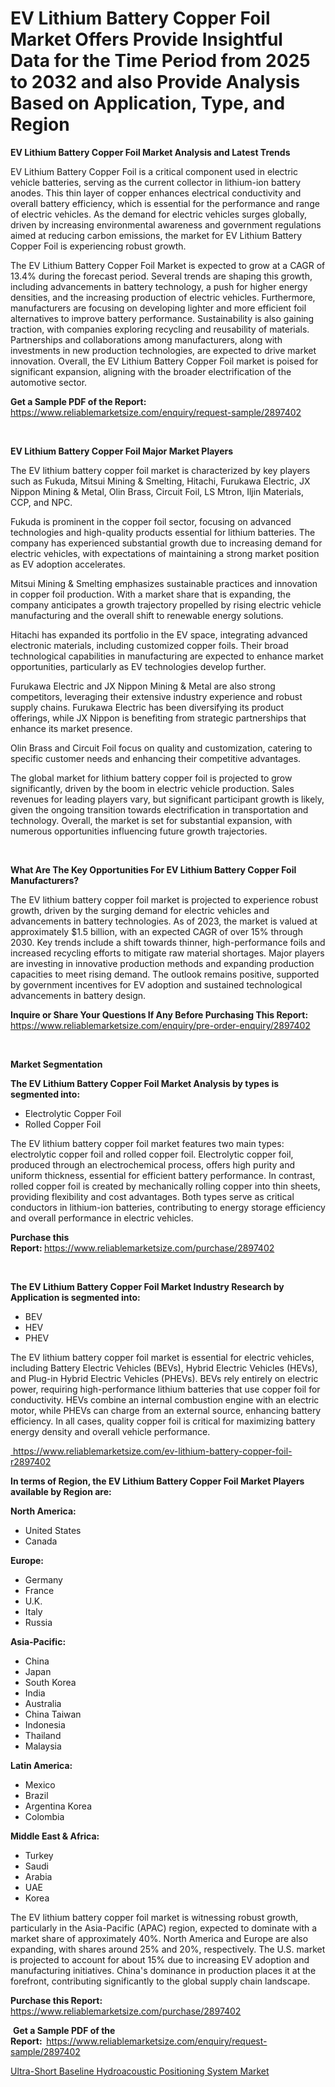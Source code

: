 <p><h1>EV Lithium Battery Copper Foil Market Offers Provide Insightful Data for the Time Period from 2025 to 2032 and also Provide Analysis Based on Application, Type, and Region</h1></p><p><strong>EV Lithium Battery Copper Foil Market Analysis and Latest Trends</strong></p>
<p><p>EV Lithium Battery Copper Foil is a critical component used in electric vehicle batteries, serving as the current collector in lithium-ion battery anodes. This thin layer of copper enhances electrical conductivity and overall battery efficiency, which is essential for the performance and range of electric vehicles. As the demand for electric vehicles surges globally, driven by increasing environmental awareness and government regulations aimed at reducing carbon emissions, the market for EV Lithium Battery Copper Foil is experiencing robust growth.</p><p>The EV Lithium Battery Copper Foil Market is expected to grow at a CAGR of 13.4% during the forecast period. Several trends are shaping this growth, including advancements in battery technology, a push for higher energy densities, and the increasing production of electric vehicles. Furthermore, manufacturers are focusing on developing lighter and more efficient foil alternatives to improve battery performance. Sustainability is also gaining traction, with companies exploring recycling and reusability of materials. Partnerships and collaborations among manufacturers, along with investments in new production technologies, are expected to drive market innovation. Overall, the EV Lithium Battery Copper Foil market is poised for significant expansion, aligning with the broader electrification of the automotive sector.</p></p>
<p><strong>Get a Sample PDF of the Report:&nbsp;</strong> <a href="https://www.reliablemarketsize.com/enquiry/request-sample/2897402?utm_campaign=2755&utm_medium=2&utm_source=Github&utm_content=ia&utm_term=15032025&utm_id=ev-lithium-battery-copper-foil">https://www.reliablemarketsize.com/enquiry/request-sample/2897402</a></p>
<p>&nbsp;</p>
<p><strong>EV Lithium Battery Copper Foil Major Market Players</strong></p>
<p><p>The EV lithium battery copper foil market is characterized by key players such as Fukuda, Mitsui Mining & Smelting, Hitachi, Furukawa Electric, JX Nippon Mining & Metal, Olin Brass, Circuit Foil, LS Mtron, Iljin Materials, CCP, and NPC. </p><p>Fukuda is prominent in the copper foil sector, focusing on advanced technologies and high-quality products essential for lithium batteries. The company has experienced substantial growth due to increasing demand for electric vehicles, with expectations of maintaining a strong market position as EV adoption accelerates.</p><p>Mitsui Mining & Smelting emphasizes sustainable practices and innovation in copper foil production. With a market share that is expanding, the company anticipates a growth trajectory propelled by rising electric vehicle manufacturing and the overall shift to renewable energy solutions.</p><p>Hitachi has expanded its portfolio in the EV space, integrating advanced electronic materials, including customized copper foils. Their broad technological capabilities in manufacturing are expected to enhance market opportunities, particularly as EV technologies develop further.</p><p>Furukawa Electric and JX Nippon Mining & Metal are also strong competitors, leveraging their extensive industry experience and robust supply chains. Furukawa Electric has been diversifying its product offerings, while JX Nippon is benefiting from strategic partnerships that enhance its market presence.</p><p>Olin Brass and Circuit Foil focus on quality and customization, catering to specific customer needs and enhancing their competitive advantages. </p><p>The global market for lithium battery copper foil is projected to grow significantly, driven by the boom in electric vehicle production. Sales revenues for leading players vary, but significant participant growth is likely, given the ongoing transition towards electrification in transportation and technology. Overall, the market is set for substantial expansion, with numerous opportunities influencing future growth trajectories.</p></p>
<p>&nbsp;</p>
<p><strong>What Are The Key Opportunities For EV Lithium Battery Copper Foil Manufacturers?</strong></p>
<p><p>The EV lithium battery copper foil market is projected to experience robust growth, driven by the surging demand for electric vehicles and advancements in battery technologies. As of 2023, the market is valued at approximately $1.5 billion, with an expected CAGR of over 15% through 2030. Key trends include a shift towards thinner, high-performance foils and increased recycling efforts to mitigate raw material shortages. Major players are investing in innovative production methods and expanding production capacities to meet rising demand. The outlook remains positive, supported by government incentives for EV adoption and sustained technological advancements in battery design.</p></p>
<p><strong>Inquire or Share Your Questions If Any Before Purchasing This Report:</strong> <a href="https://www.reliablemarketsize.com/enquiry/pre-order-enquiry/2897402?utm_campaign=2755&utm_medium=2&utm_source=Github&utm_content=ia&utm_term=15032025&utm_id=ev-lithium-battery-copper-foil">https://www.reliablemarketsize.com/enquiry/pre-order-enquiry/2897402</a></p>
<p>&nbsp;</p>
<p><strong>Market Segmentation</strong></p>
<p><strong>The EV Lithium Battery Copper Foil Market Analysis by types is segmented into:</strong></p>
<p><ul><li>Electrolytic Copper Foil</li><li>Rolled Copper Foil</li></ul></p>
<p><p>The EV lithium battery copper foil market features two main types: electrolytic copper foil and rolled copper foil. Electrolytic copper foil, produced through an electrochemical process, offers high purity and uniform thickness, essential for efficient battery performance. In contrast, rolled copper foil is created by mechanically rolling copper into thin sheets, providing flexibility and cost advantages. Both types serve as critical conductors in lithium-ion batteries, contributing to energy storage efficiency and overall performance in electric vehicles.</p></p>
<p><strong>Purchase this Report:&nbsp;</strong><a href="https://www.reliablemarketsize.com/purchase/2897402?utm_campaign=2755&utm_medium=2&utm_source=Github&utm_content=ia&utm_term=15032025&utm_id=ev-lithium-battery-copper-foil">https://www.reliablemarketsize.com/purchase/2897402</a></p>
<p>&nbsp;</p>
<p><strong>The EV Lithium Battery Copper Foil Market Industry Research by Application is segmented into:</strong></p>
<p><ul><li>BEV</li><li>HEV</li><li>PHEV</li></ul></p>
<p><p>The EV lithium battery copper foil market is essential for electric vehicles, including Battery Electric Vehicles (BEVs), Hybrid Electric Vehicles (HEVs), and Plug-in Hybrid Electric Vehicles (PHEVs). BEVs rely entirely on electric power, requiring high-performance lithium batteries that use copper foil for conductivity. HEVs combine an internal combustion engine with an electric motor, while PHEVs can charge from an external source, enhancing battery efficiency. In all cases, quality copper foil is critical for maximizing battery energy density and overall vehicle performance.</p></p>
<p><a href="https://www.reliablemarketsize.com/ev-lithium-battery-copper-foil-r2897402?utm_campaign=2755&utm_medium=2&utm_source=Github&utm_content=ia&utm_term=15032025&utm_id=ev-lithium-battery-copper-foil">&nbsp;https://www.reliablemarketsize.com/ev-lithium-battery-copper-foil-r2897402</a></p>
<p><strong>In terms of Region, the EV Lithium Battery Copper Foil Market Players available by Region are:</strong></p>
<p>
    <p> <strong> North America: </strong>
        <ul>
            <li>United States</li>
            <li>Canada</li>
        </ul>
        </p> 
    <p> <strong> Europe: </strong>
        <ul>
            <li>Germany</li>
            <li>France</li>
            <li>U.K.</li>
            <li>Italy</li>
            <li>Russia</li>
        </ul>
        </p> 
    <p> <strong> Asia-Pacific: </strong>
        <ul>
            <li>China</li>
            <li>Japan</li>
            <li>South Korea</li>
            <li>India</li>
            <li>Australia</li>
            <li>China Taiwan</li>
            <li>Indonesia</li>
            <li>Thailand</li>
            <li>Malaysia</li>
        </ul>
        </p> 
    <p> <strong> Latin America: </strong>
        <ul>
            <li>Mexico</li>
            <li>Brazil</li>
            <li>Argentina Korea</li>
            <li>Colombia</li>
        </ul>
        </p> 
    <p> <strong> Middle East & Africa: </strong>
        <ul>
            <li>Turkey</li>
            <li>Saudi</li>
            <li>Arabia</li>
            <li>UAE</li>
            <li>Korea</li>
        </ul>
    </p>
    </p>
<p><p>The EV lithium battery copper foil market is witnessing robust growth, particularly in the Asia-Pacific (APAC) region, expected to dominate with a market share of approximately 40%. North America and Europe are also expanding, with shares around 25% and 20%, respectively. The U.S. market is projected to account for about 15% due to increasing EV adoption and manufacturing initiatives. China's dominance in production places it at the forefront, contributing significantly to the global supply chain landscape.</p></p>
<p><strong>Purchase this Report: </strong><a href="https://www.reliablemarketsize.com/purchase/2897402?utm_campaign=2755&utm_medium=2&utm_source=Github&utm_content=ia&utm_term=15032025&utm_id=ev-lithium-battery-copper-foil">https://www.reliablemarketsize.com/purchase/2897402</a></p>
<p>&nbsp;<strong>Get a Sample PDF of the Report:&nbsp;&nbsp;</strong><a href="https://www.reliablemarketsize.com/enquiry/request-sample/2897402?utm_campaign=2755&utm_medium=2&utm_source=Github&utm_content=ia&utm_term=15032025&utm_id=ev-lithium-battery-copper-foil">https://www.reliablemarketsize.com/enquiry/request-sample/2897402</a></p>
<p><strong></strong></p>
<p><p><a href="https://github.com/adyawafurber1/Market-Research-Report-List-1/blob/main/ultra-short-baseline-hydroacoustic-positioning-system-market.md?utm_campaign=2755&utm_medium=2&utm_source=Github&utm_content=ia&utm_term=15032025&utm_id=ev-lithium-battery-copper-foil">Ultra-Short Baseline Hydroacoustic Positioning System Market</a></p></p>